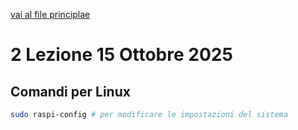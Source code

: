 [vai al file principlae](../../Readme.md)

# 2 Lezione 15 Ottobre 2025

## Comandi per Linux

```bash
sudo raspi-config # per modificare le impostazioni del sistema
```